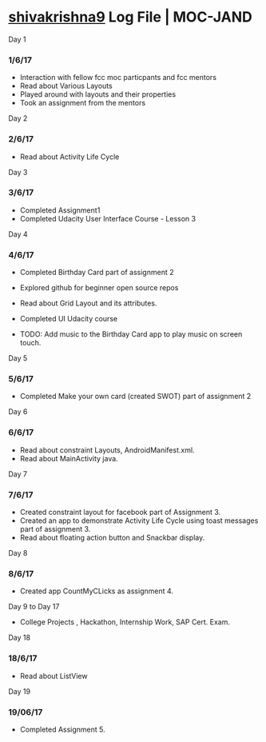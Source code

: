 # [shivakrishna9](http://github.com/shivakrishna9) Log File | MOC-JAND

Day 1

### 1/6/17

* Interaction with fellow fcc moc particpants and fcc mentors
* Read about Various Layouts
* Played around with layouts and their properties
* Took an assignment from the mentors

Day 2

### 2/6/17

* Read about Activity Life Cycle

Day 3

### 3/6/17

* Completed Assignment1
* Completed Udacity User Interface Course - Lesson 3

Day 4

### 4/6/17

* Completed Birthday Card part of assignment 2
* Explored github for beginner open source repos
* Read about Grid Layout and its attributes.
* Completed UI Udacity course 

* TODO: Add music to the Birthday Card app to play music on screen touch.

Day 5

### 5/6/17

* Completed Make your own card (created SWOT) part of assignment 2

Day 6

### 6/6/17

* Read about constraint Layouts, AndroidManifest.xml.
* Read about MainActivity java.

Day 7

### 7/6/17

* Created constraint layout for facebook part of Assignment 3.
* Created an app to demonstrate Activity Life Cycle using toast messages part of assignment 3.
* Read about floating action button and Snackbar display.

Day 8

### 8/6/17

* Created app CountMyCLicks as assignment 4.

Day 9 to Day 17 

* College Projects , Hackathon, Internship Work, SAP Cert. Exam.

Day 18

### 18/6/17

* Read about ListView

Day 19

### 19/06/17

* Completed Assignment 5.

